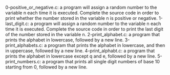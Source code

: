 0-positive_or_negative.c: a program will assign a random number to the variable n each time it is executed. Complete the source code in order to print whether the number stored in the variable n is positive or negative.
1-last_digit.c: a program will assign a random number to the variable n each time it is executed. Complete the source code in order to print the last digit of the number stored in the variable n.
2-print_alphabet.c: a program that prints the alphabet in lowercase, followed by a new line.
3-print_alphabets.c: a program that prints the alphabet in lowercase, and then in uppercase, followed by a new line.
4-print_alphabt.c: a program that prints the alphabet in lowercase except q and e, followed by a new line.
5-print_numbers.c: a program that prints all single digit numbers of base 10 starting from 0, followed by a new line.

